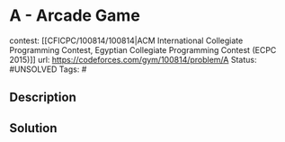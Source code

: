 # A - Arcade Game

contest: [[CFICPC/100814/100814|ACM International Collegiate Programming Contest, Egyptian Collegiate Programming Contest (ECPC 2015)]]
url: https://codeforces.com/gym/100814/problem/A
Status: #UNSOLVED
Tags: #

## Description

## Solution

